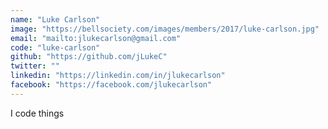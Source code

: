 ```yaml
---
name: "Luke Carlson"
image: "https://bellsociety.com/images/members/2017/luke-carlson.jpg"
email: "mailto:jlukecarlson@gmail.com"
code: "luke-carlson"
github: "https://github.com/jLukeC"
twitter: ""
linkedin: "https://linkedin.com/in/jlukecarlson"
facebook: "https://facebook.com/jlukecarlson"
---
```

I code things